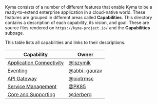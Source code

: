 <!-- The capabilities subpage on the "https://kyma-project.io/" page does not exist yet. Its vision is to render all the capabilities descriptions based on provided metadata references to ZenHub. It also aims to display roadmaps based on Epics.  -->

Kyma consists of a number of different features that enable Kyma to be a ready-to-extend enterprise application in a cloud-native world.
These features are grouped in different areas called **Capabilities**.
This directory contains a description of each capability, its vision, and goal. These are source files rendered on `https://kyma-project.io/` and the **Capabilities** subpage.

This table lists all capabilities and links to their descriptions.

| Capability | Owner |
|------------|-------|
| [Application Connectivity](application-connectivity.md) | [@lszymik](https://github.com/lszymik) |
| [Eventing](eventing.md) | [@abbi-gaurav](https://github.com/abbi-gaurav) |
| [API Gateway](api-gateway.md)| [@piotrmsc](https://github.com/piotrmsc) |
| [Service Management](service-management.md) | [@PK85](https://github.com/PK85) |
| [Core and Supporting](core-and-supporting.md) | [@derberg](https://github.com/derberg) |
